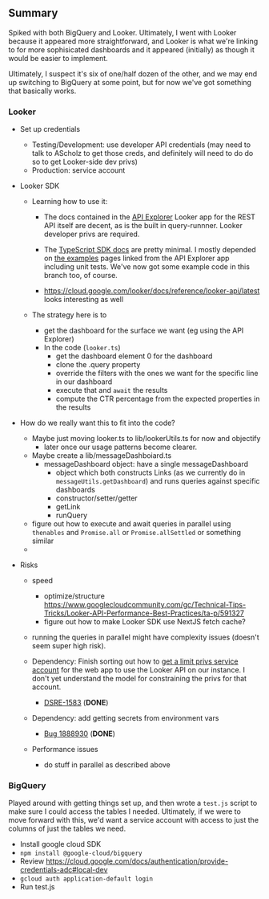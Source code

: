 ## Summary

Spiked with both BigQuery and Looker.  Ultimately, I went with Looker because it appeared more straightforward, and Looker is what we're linking to for more sophisicated dashboards and it appeared (initially) as though it would be easier to implement.

Ultimately, I suspect it's six of one/half dozen of the other, and we may end up switching to BigQuery at some point, but for now we've got something that basically works.

### Looker

* Set up credentials
  * Testing/Development: use developer API credentials (may need to talk to AScholz to get those creds, and definitely will need to do do so to get Looker-side dev privs)
  * Production: service account

* Looker SDK
  * Learning how to use it:
    * The docs contained in the [API Explorer](https://cloud.google.com/looker/docs/api-explorer) Looker app for the REST API itself are decent, as is the built in query-runnner. Looker developer privs are required.

    * The [TypeScript SDK docs](https://developers.looker.com/api/getting-started?language=typescript) are pretty minimal. I mostly depended on [the examples](https://github.com/looker-open-source/sdk-codegen/tree/main/examples) pages linked from the API Explorer app including unit tests. We've now got some example code in this branch too, of course.

    * https://cloud.google.com/looker/docs/reference/looker-api/latest looks interesting as well

  * The strategy here is to
    * get the dashboard for the surface we want (eg using the API Explorer)
    * In the code (`looker.ts`)
      * get the dashboard element 0 for the dashboard
      * clone the .query property
      * override the filters with the ones we want for the specific line in our dashboard
      * execute that and `await` the results
      * compute the CTR percentage from the expected properties in the results

* How do we really want this to fit into the code?
  * Maybe just moving looker.ts to lib/lookerUtils.ts for now and objectify
    * later once our usage patterns become clearer.
  * Maybe create a lib/messageDashboiard.ts
    * messageDashboard object: have a single messageDashboard
      * object which both constructs Links (as we currently do in `messageUtils.getDashboard`) and runs queries against specific dashboards
      * constructor/setter/getter
      * getLink
      * runQuery
  * figure out how to execute and await queries in parallel using `thenables` and `Promise.all` or `Promise.allSettled` or something similar
  *

* Risks
  * speed
    * optimize/structure https://www.googlecloudcommunity.com/gc/Technical-Tips-Tricks/Looker-API-Performance-Best-Practices/ta-p/591327
    * figure out how to make Looker SDK use NextJS fetch cache?

  * running the queries in parallel might have complexity issues (doesn't seem super high risk).
  * Dependency: Finish sorting out how to [get a limit privs service account](https://cloud.google.com/looker/docs/api-auth#authentication_with_an_sdk) for the web app to use the Looker API on our instance. I don't yet understand the model for constraining the privs for that account.
    * [DSRE-1583](https://mozilla-hub.atlassian.net/browse/DSRE-1583) (**DONE**)
  * Dependency: add getting secrets from environment vars
    * [Bug 1888930](https://bugzilla.mozilla.org/show_bug.cgi?id=1888930) (**DONE**)
  * Performance issues
    * do stuff in parallel as described above

### BigQuery

Played around with getting things set up, and then wrote a `test.js` script to make sure I could access the tables I needed.  Ultimately, if we were to move forward with this, we'd want a service account with access to just the columns of just the tables we need.

* Install google cloud SDK
* `npm install @google-cloud/bigquery`
* Review https://cloud.google.com/docs/authentication/provide-credentials-adc#local-dev
* `gcloud auth application-default login`
* Run test.js
